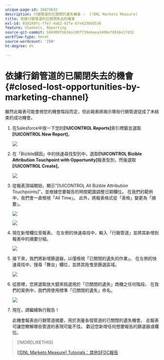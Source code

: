 ```yaml
---
unique-page-id: 18874632
description: 行銷管道的已關閉的遺失機會 —  [!DNL Marketo Measure]
title: 依據行銷管道的已關閉失去的機會
exl-id: 010169fc-f7e7-4ab2-92fe-87e4250dd536
feature: Channels, Reporting
source-git-commit: b84909fbb34a1d8f739ebeea3400ef8816e17d32
workflow-type: tm+mt
source-wordcount: '250'
ht-degree: 0%

---
```


# 依據行銷管道的已關閉失去的機會 {#closed-lost-opportunities-by-marketing-channel}

雖然此報表可能會視您的機會階段而定，但此報表將揭示哪些行銷管道促成了未結束的成功機會。

1. 在Salesforce中按一下您的&#x200B;**[!UICONTROL Reports]**&#x200B;索引標籤並選取&#x200B;**[!UICONTROL New Report]**。

   ![](assets/1-3.jpg)

1. 在「Bizible歸因」中的快速尋找型別中，選取&#x200B;**[!UICONTROL Bizible Attribution Touchpoint with Opportunity]**&#x200B;報表型別，然後選取&#x200B;**[!UICONTROL Create]**。

   ![](assets/2-3.jpg)

1. 從報表頂端開始，顯示&quot;[!UICONTROL All Bizible Attribution Touchpoints]&quot;，並根據您要報告的時間範圍調整日期欄位。 在我們的範例中，我們會一直檢視「All Time」。 此外，將報表格式從「表格」變更為「摘要」。

   ![](assets/3-3.jpg)

   ![](assets/4-2.jpg)

1. 現在新增欄位至報表。 在左側的快速尋找中，輸入「行銷管道」並將其新增到報表中的摘要分組。

   ![](assets/5.jpg)

1. 接下來，我們將新增篩選器，以僅檢視「已關閉的遺失的作業」。 在左側的快速尋找中，搜尋「舞台」欄位，並將其拖曳至篩選區域。

   ![](assets/6.jpg)

1. 從那裡，您將選取放大鏡來挑選用於「已關閉的遺失」商機之任何階段。 在我們的案例中，我們將使用標準「已關閉的遺失」命名。

   ![](assets/7.jpg)

1. 現在，請繼續執行報告！

   此機會報表由行銷管道摘要，用於測量各個管道的已關閉的遺失機會。 此報表可讓您瞭解哪些管道的表現可能不佳。 歡迎您新增任何想要報告的篩選器或欄位。

>[!MORELIKETHIS]
>
>[[!DNL Marketo Measure] Tutorials：其他SFDC報告](https://experienceleague.adobe.com/en/docs/marketo-measure-learn/tutorials/onboarding/marketo-measure-102/addtional-salesforce-reports)
